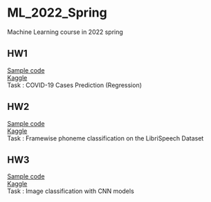 # ML_2022_Spring
Machine Learning course in 2022 spring

## HW1
[Sample code](https://colab.research.google.com/drive/1FTcG6CE-HILnvFztEFKdauMlPKfQvm5Z?usp=sharing)  
[Kaggle](https://www.kaggle.com/c/ml2022spring-hw1)  
Task : COVID-19 Cases Prediction (Regression)  

## HW2
[Sample code](https://colab.research.google.com/drive/1hmTFJ8hdcnqRz_0oJSXjTGhZLVU-bS1a?usp=sharing)  
[Kaggle](https://www.kaggle.com/c/ml2022spring-hw2)  
Task : Framewise phoneme classification on the LibriSpeech Dataset  

## HW3
[Sample code](https://colab.research.google.com/drive/15hMu9YiYjE_6HY99UXon2vKGk2KwugWu)  
[Kaggle](https://www.kaggle.com/c/ml2022spring-hw3b)  
Task : Image classification with CNN models  
